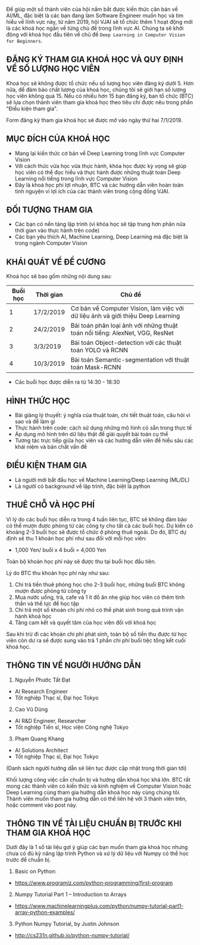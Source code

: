 
Để giúp một số thành viên của hội nắm bắt được kiến thức căn bản về AI/ML, đặc biệt là các bạn đang làm Software Engineer muốn học và tìm hiểu về lĩnh vực này, từ năm 2019, hội VJAI sẽ tổ chức thêm 1 hoạt động mới là các khoá học ngắn về từng chủ đề trong lĩnh vực AI. Chúng ta sẽ khởi động với khoá học đầu tiên về chủ đề `Deep Learning in Computer Vision for Beginners`.

## ĐĂNG KÝ THAM GIA KHOÁ HỌC VÀ QUY ĐỊNH VỀ SỐ LƯỢNG HỌC VIÊN
Khoá học sẽ không được tổ chức nếu số lượng học viên đăng ký dưới 5.
Hơn nữa, để đảm bảo chất lượng của khoá học, chúng tôi sẽ giới hạn số lượng học viên không quá 15.
Nếu có nhiều hơn 15 bạn đăng ký, ban tổ chức (BTC) sẽ lựa chọn thành viên tham gia khoá học theo tiêu chí được nêu trong phần "Điều kiện tham gia".

Form đăng ký tham gia khoá học sẽ được mở vào ngày thứ hai 7/1/2019.


## MỤC ĐÍCH CỦA KHOÁ HỌC
* Mang lại kiến thức cơ bản về Deep Learning trong lĩnh vực Computer Vision
* Với cách thức vừa học vừa thực hành, khóa học được kỳ vọng sẽ giúp học viên có thể đọc hiểu và thực hành được những thuật toán Deep Learning nổi tiếng trong lĩnh vực Computer Vision
* Đây là khoá học phi lợi nhuận, BTC và các hướng dẫn viên hoàn toàn tình nguyện vì lợi ích của các thành viên trong cộng đồng VJAI.


## ĐỐI TƯỢNG THAM GIA
* Các bạn có nền tảng lập trình (vì khóa học sẽ tập trung hơn phân nửa thời gian vào thực hành trên code)
* Các bạn yêu thích AI, Machine Learning, Deep Learning mà đặc biệt là trong ngành Computer Vision


## KHÁI QUÁT VỀ ĐỀ CƯƠNG
Khoá học sẽ bao gồm những nội dung sau:

| Buổi học  | Thời gian | Chủ đề  |
|---|---|---|
| 1  | 17/2/2019  | Cơ bản về Computer Vision, làm việc với dữ liệu ảnh và giới thiệu Deep Learning |
| 2  | 24/2/2019  | Bài toán phân loại ảnh với những thuật toán nổi tiếng: AlexNet, VGG, ResNet |
| 3  | 3/3/2019  | Bài toán Object-detection với các thuật toán YOLO và RCNN |
| 4  | 10/3/2019  | Bài toán Semantic-segmentation với thuật toán Mask-RCNN |

* Các buổi học được diễn ra từ 14:30 - 18:30


## HÌNH THỨC HỌC
* Bài giảng lý thuyết: ý nghĩa của thuật toán, chi tiết thuật toán, câu hỏi vì sao và để làm gì
* Thực hành trên code: cách sử dụng những mô hình có sẵn trong thực tế
* Áp dụng mô hình trên dữ liệu thật để giải quyết bài toán cụ thể
* Tương tác trực tiếp giữa học viên và các hướng dẫn viên để hiểu sâu các khái niệm và bản chất vấn đề


## ĐIỀU KIỆN THAM GIA
* Là người mới bắt đầu học về Machine Learning/Deep Learning (ML/DL)
* Là người có background về lập trình, đặc biệt là python


## THUÊ CHỖ VÀ HỌC PHÍ
Vì lý do các buổi học diễn ra trong 4 tuần liên tục, BTC sẽ không đảm bảo có thể mượn được phòng từ các công ty cho tất cả các buổi học. Dự kiến có khoảng 2-3 buổi học sẽ được tổ chức ở phòng thuê ngoài. Do đó, BTC dự định sẽ thu 1 khoản học phí như sau đối với mỗi học viên:
* 1,000 Yen/ buổi x 4 buổi = 4,000 Yen

Toàn bộ khoản học phí này sẽ được thu tại buổi học đầu tiên.

Lý do BTC thu khoản học phí này như sau:
1. Chi trả tiền thuê phòng học cho 2-3 buổi học, những buổi BTC không mượn được phòng từ công ty
2. Mua nước uống, trà, cafe và 1 ít đồ ăn nhẹ giúp học viên có thêm tinh thần và thể lực để học tập
3. Chi trả một số khoản chi phí nhỏ có thể phát sinh trong quá trình vận hành khoá học
4. Tăng cam kết và quyết tâm của học viên đối với khoá học

Sau khi trừ đi các khoản chi phí phát sinh, toàn bộ số tiền thu được từ học viên còn dư ra sẽ được sung vào trả 1 phần chi phí buổi tiệc tổng kết cuối khoá học.


## THÔNG TIN VỀ NGƯỜI HƯỚNG DẪN
1. Nguyễn Phước Tất Đạt
- AI Research Engineer
- Tốt nghiệp Thạc sĩ, Đại học Tokyo
2. Cao Vũ Dũng
- AI R&D Engineer, Researcher
- Tốt nghiệp Tiến sĩ, Học viện Công nghệ Tokyo
3. Phạm Quang Khang
- AI Solutions Architect
- Tốt nghiệp Thạc sĩ, Đại học Tokyo

(Danh sách người hướng dẫn sẽ liên tục được cập nhật trong thời gian tới)

Khối lượng công việc cần chuẩn bị và hướng dẫn khoá học khá lớn. BTC rất mong các thành viên có kiến thức và kinh nghiệm về Computer Vision hoặc Deep Learning cùng tham gia hướng dẫn khoá học này cùng chúng tôi. Thành viên muốn tham gia hướng dẫn có thể liên hệ với 3 thành viên trên, hoặc comment vào post này.


## THÔNG TIN VỀ TÀI LIỆU CHUẨN BỊ TRƯỚC KHI THAM GIA KHOÁ HỌC
Dưới đây là 1 số tài liệu gợi ý giúp các bạn muốn tham gia khoá học nhưng chưa có đủ kỹ năng lập trình Python và xử lý dữ liệu với Numpy có thể học trước để chuẩn bị.

1. Basic on Python:
* https://www.programiz.com/python-programming/first-program

2. Numpy Tutorial Part 1 – Introduction to Arrays
* https://www.machinelearningplus.com/python/numpy-tutorial-part1-array-python-examples/

3. Python Numpy Tutorial, by Justin Johnson
* http://cs231n.github.io/python-numpy-tutorial/
